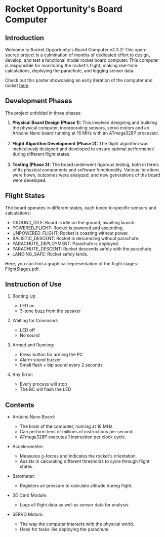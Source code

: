 
# Rocket Opportunity's **Board Computer**
## Introduction
Welcome to Rocket Opportunity's Board Computer v2.3.2! This open-source project is a culmination of months of dedicated effort to design, develop, and test a functional model rocket board computer. This computer is responsible for monitoring the rocket's flight, making real-time calculations, deploying the parachute, and logging sensor data.

Check out this poster showcasing an early iteration of the computer and rocket <a href="https://drive.google.com/file/d/1Fb76lBiJfNJNnFR3AuLNGKqBDm8GRUav/view?usp=sharing">here</a>.

## Development Phases
The project unfolded in three phases:
1. <b>Physical Board Design (Phase 1):</b> This involved designing and building the physical computer, incorporating sensors, servo motors and an Arduino Nano board running at 16 MHz with an ATmega328P processor.<br><br>
2. **Flight Algorithm Development (Phase 2):** The flight algorithm was meticulously designed and developed to ensure optimal performance during different flight states.<br><br>
3. **Testing (Phase 3):** The board underwent rigorous testing, both in terms of its physical components and software functionality. Various iterations were flown, outcomes were analyzed, and new generations of the board were developed.

## Flight States
The board operates in different states, each tuned to specific sensors and calculations:

- GROUND_IDLE: Board is idle on the ground, awaiting launch.
- POWERED_FLIGHT: Rocket is powered and ascending.
- UNPOWERED_FLIGHT: Rocket is coasting without power.
- BALISTIC_DESCENT: Rocket is descending without parachute.
- PARACHUTE_DEPLOYMENT: Parachute is deployed.
- PARACHUTE_DESCENT: Rocket descends safely with the parachute.
- LANDING_SAFE: Rocket safely lands.

Here, you can find a graphical representation of the flight stages: <a href="https://drive.google.com/file/d/1HfgYe8Wp4lQ2HgKxz4R57NoND0g4JFa2/view?usp=drive_link">FlightStages.pdf</a>.


## Instruction of Use
1. Booting Up:
      - LED on
      - 3-tone buzz from the speaker

2. Waiting for Command:
      - LED off
      - No sound

3. Armed and Running:
      - Press button for arming the PC
      - Alarm sound buzzer
      - Small flash + bip sound every 2 seconds
      
4. Any Error:
      - Every process will stop
      - The BC will flash the LED

## Contents
- Arduino Nano Board:

     - The brain of the computer, running at 16 MHz.
     - Can perform tens of millions of instructions per second.
     - ATmega328P executes 1 instruction per clock cycle.

- Accelerometer:

     - Measures g-forces and indicates the rocket's orientation.
     - Assists in calculating different thresholds to cycle through flight states.

- Barometer:

     - Registers air pressure to calculate altitude during flight.

- SD Card Module:

     - Logs all flight data as well as sensor data for analysis.

- SERVO Motors:

     - The way the computer interacts with the physical world.
     - Used for tasks like deploying the parachute.

